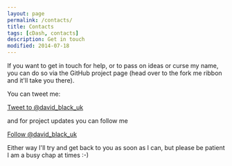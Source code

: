 ```yaml
---
layout: page
permalink: /contacts/
title: Contacts
tags: [cDash, contacts]
description: Get in touch
modified: 2014-07-18
---
```




If you want to get in touch for help, or to pass on ideas or curse my name, you can do so via the GitHub project page (head over to the fork me ribbon and it'll take you there).


You can tweet me: 

<a href="https://twitter.com/intent/tweet?screen_name=david_black_uk" class="excent twitter-mention-button" data-related="david_black_uk">Tweet to @david_black_uk</a>
<script>!function(d,s,id){var js,fjs=d.getElementsByTagName(s)[0],p=/^http:/.test(d.location)?'http':'https';if(!d.getElementById(id)){js=d.createElement(s);js.id=id;js.src=p+'://platform.twitter.com/widgets.js';fjs.parentNode.insertBefore(js,fjs);}}(document, 'script', 'twitter-wjs');</script>

and for project updates you can follow me

<a href="https://twitter.com/david_black_uk" class="twitter-follow-button" data-show-count="false">Follow @david_black_uk</a>
<script>!function(d,s,id){var js,fjs=d.getElementsByTagName(s)[0],p=/^http:/.test(d.location)?'http':'https';if(!d.getElementById(id)){js=d.createElement(s);js.id=id;js.src=p+'://platform.twitter.com/widgets.js';fjs.parentNode.insertBefore(js,fjs);}}(document, 'script', 'twitter-wjs');</script>

Either way I'll try and get back to you as soon as I can, but please be patient I am a busy  chap at times :-)


